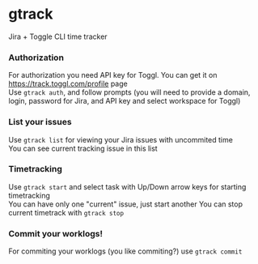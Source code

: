 # gtrack
Jira + Toggle CLI time tracker

### Authorization
For authorization you need API key for Toggl. You can get it on https://track.toggl.com/profile page  
Use `gtrack auth`, and follow prompts (you will need to provide a domain, login, password for Jira, and API key and select workspace for Toggl)  

### List your issues
Use `gtrack list` for viewing your Jira issues with uncommited time  
You can see current tracking issue in this list  

### Timetracking
Use `gtrack start` and select task with Up/Down arrow keys for starting timetracking  
You can have only one "current" issue, just start another
You can stop current timetrack with `gtrack stop`

### Commit your worklogs!
For commiting your worklogs (you like commiting?) use `gtrack commit`

